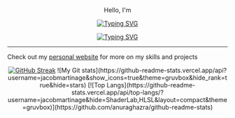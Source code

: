 <div align="center">
  <p>Hello, I'm</p>

  [![Typing SVG](https://readme-typing-svg.demolab.com?font=Fira+Code&size=40&duration=1&pause=1000&color=4775F7&center=true&vCenter=true&repeat=false&width=500&lines=Jacob+Martinage)](https://git.io/typing-svg)

  [![Typing SVG](https://readme-typing-svg.demolab.com?font=Fira+Code&duration=4000&pause=1000&color=4775F7&vCenter=true&width=500&lines=Full-Stack+Web+and+App+Developer+;always+improving+and+learning+new+skills)](https://git.io/typing-svg)
</div>



---
Check out my [personal website](https://jacobmartinage.com) for more on my skills and projects

<div align = 'center'>
  <a href="https://git.io/streak-stats"><img src="https://streak-stats.demolab.com?user=JacobMartinage&theme=gruvbox&border_radius=6.3" alt="GitHub Streak" /></a>
  ![My Git stats](https://github-readme-stats.vercel.app/api?username=jacobmartinage&show_icons=true&theme=gruvbox&hide_rank=true&hide=stars) 
  [![Top Langs](https://github-readme-stats.vercel.app/api/top-langs/?username=jacobmartinage&hide=ShaderLab,HLSL&layout=compact&theme=gruvbox)](https://github.com/anuraghazra/github-readme-stats)
</div>
